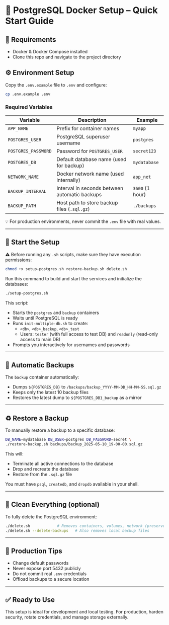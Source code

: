 # 🐘 PostgreSQL Docker Setup – Quick Start Guide

## 🔧 Requirements
- Docker & Docker Compose installed
- Clone this repo and navigate to the project directory

## ⚙️ Environment Setup
Copy the `.env.example` file to `.env` and configure:

```bash
cp .env.example .env
```

### Required Variables

| Variable           | Description                                     | Example               |
|--------------------|-------------------------------------------------|-----------------------|
| `APP_NAME`         | Prefix for container names                      | `myapp`               |
| `POSTGRES_USER`    | PostgreSQL superuser username                   | `postgres`            |
| `POSTGRES_PASSWORD`| Password for `POSTGRES_USER`                   | `secret123`           |
| `POSTGRES_DB`      | Default database name (used for backup)         | `mydatabase`          |
| `NETWORK_NAME`     | Docker network name (used internally)           | `app_net`             |
| `BACKUP_INTERVAL`  | Interval in seconds between automatic backups   | `3600` (1 hour)       |
| `BACKUP_PATH`      | Host path to store backup files (`.sql.gz`)     | `./backups`           |

💡 For production environments, never commit the `.env` file with real values.

---

## 🚀 Start the Setup

⚠️ Before running any `.sh` scripts, make sure they have execution permissions:

```bash
chmod +x setup-postgres.sh restore-backup.sh delete.sh
```
Run this command to build and start the services and initialize the databases:

```bash
./setup-postgres.sh
```

This script:
- Starts the `postgres` and `backup` containers
- Waits until PostgreSQL is ready
- Runs `init-multiple-db.sh` to create:
  - `<db>`, `<db>_backup`, `<db>_test`
  - Users: `tester` (with full access to test DB) and `readonly` (read-only access to main DB)
- Prompts you interactively for usernames and passwords

---

## 💾 Automatic Backups
The `backup` container automatically:
- Dumps `${POSTGRES_DB}` to `/backups/backup_YYYY-MM-DD_HH-MM-SS.sql.gz`
- Keeps only the latest 10 backup files
- Restores the latest dump to `${POSTGRES_DB}_backup` as a mirror

---

## ♻️ Restore a Backup
To manually restore a backup to a specific database:

```bash
DB_NAME=mydatabase DB_USER=postgres DB_PASSWORD=secret \
./restore-backup.sh backups/backup_2025-05-10_19-00-00.sql.gz
```

This will:
- Terminate all active connections to the database
- Drop and recreate the database
- Restore from the `.sql.gz` file

You must have `psql`, `createdb`, and `dropdb` available in your shell.

---

## 🧹 Clean Everything (optional)
To fully delete the PostgreSQL environment:

```bash
./delete.sh            # Removes containers, volumes, network (preserves backups)
./delete.sh --delete-backups   # Also removes local backup files
```

---

## 🔐 Production Tips
- Change default passwords
- Never expose port 5432 publicly
- Do not commit real `.env` credentials
- Offload backups to a secure location

---

## ✅ Ready to Use
This setup is ideal for development and local testing. For production, harden security, rotate credentials, and manage storage externally.
